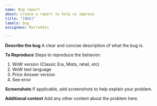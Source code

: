 ```yaml
---
name: Bug report
about: Create a report to help us improve
title: "[BUG]"
labels: bug
assignees: Myrroddin

---
```


**Describe the bug**
A clear and concise description of what the bug is.

**To Reproduce**
Steps to reproduce the behavior:
1. WoW version (Classic Era, Mists, retail, etc)
2. WoW text language
3. Price Answer version
4. See error

**Screenshots**
If applicable, add screenshots to help explain your problem.

**Additional context**
Add any other context about the problem here.
